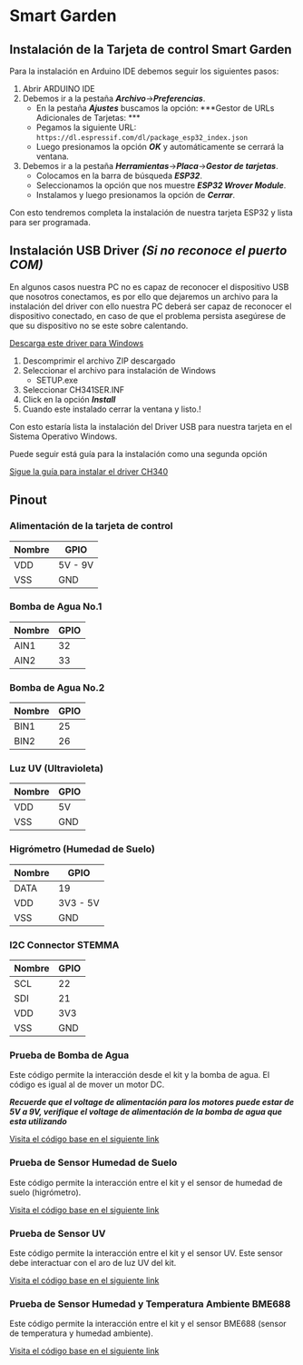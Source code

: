 # Smart Garden

## Instalación de la Tarjeta de control Smart Garden

Para la instalación en Arduino IDE debemos seguir los siguientes pasos:

1. Abrir ARDUINO IDE
2. Debemos ir a la pestaña ***Archivo***->***Preferencias***.
	- En la pestaña ***Ajustes*** buscamos la opción: ***Gestor de URLs Adicionales de Tarjetas: ***
	- Pegamos la siguiente URL: `https://dl.espressif.com/dl/package_esp32_index.json`
	- Luego presionamos la opción ***OK*** y automáticamente se cerrará la ventana.
3. Debemos ir a la pestaña ***Herramientas***->***Placa***->***Gestor de tarjetas***.
	- Colocamos en la barra de búsqueda ***ESP32***.
	- Seleccionamos la opción que nos muestre ***ESP32 Wrover Module***.
	- Instalamos y luego presionamos la opción de ***Cerrar***.

Con esto tendremos completa la instalación de nuestra tarjeta ESP32 y lista para ser programada.	 

## Instalación USB Driver ***(Si no reconoce el puerto COM)***

En algunos casos nuestra PC no es capaz de reconocer el dispositivo USB que nosotros conectamos, es por ello que dejaremos un archivo para la instalación del driver con ello nuestra PC deberá ser capaz de reconocer el dispositivo conectado, en caso de que el problema persista asegúrese de que su dispositivo no se este sobre calentando.

[Descarga este driver para Windows][DRIVER_USB]

[DRIVER_USB]: https://www.arduined.eu/files/windows10/CH341SER.zip

1. Descomprimir el archivo ZIP descargado 
2. Seleccionar el archivo para instalación de Windows
	- SETUP.exe
3. Seleccionar CH341SER.INF
4. Click en la opción ***Install***
5. Cuando este instalado cerrar la ventana y listo.!

Con esto estaría lista la instalación del Driver USB para nuestra tarjeta en el Sistema Operativo Windows.

Puede seguir está guía para la instalación como una segunda opción 

[Sigue la guía para instalar el driver CH340][DRIVER_CH340]

[DRIVER_CH340]: https://www.arduined.eu/ch340-windows-10-driver-download/

## Pinout

### Alimentación de la tarjeta de control
Nombre | GPIO 
--- | --- 
VDD | 5V - 9V
VSS | GND

### Bomba de Agua No.1
Nombre | GPIO 
--- | --- 
AIN1 | 32
AIN2 | 33

### Bomba de Agua No.2
Nombre | GPIO 
--- | --- 
BIN1 | 25
BIN2 | 26

### Luz UV (Ultravioleta)
Nombre | GPIO 
--- | --- 
VDD | 5V
VSS | GND

### Higrómetro (Humedad de Suelo)
Nombre | GPIO 
--- | --- 
DATA | 19
VDD | 3V3 - 5V
VSS | GND

### I2C Connector STEMMA

Nombre | GPIO 
--- | --- 
SCL | 22
SDI | 21
VDD | 3V3
VSS | GND


### Prueba de Bomba de Agua

Este código permite la interacción desde el kit y la bomba de agua. El código es igual al de mover un motor DC.

 ***Recuerde que el voltage de alimentación para los motores puede estar de 5V a 9V, verifique el voltage de alimentación de la bomba de agua que esta utilizando***

[Visita el código base en el siguiente link][prueba_motore]

[prueba_motore]: https://github.com/teslalab/smartGarden/tree/main/ejemplos%20smart%20garden%20-%20balam%202022/balam2022-prueba-motores-v1


### Prueba de Sensor Humedad de Suelo

Este código permite la interacción entre el kit y el sensor de humedad de suelo (higrómetro).

[Visita el código base en el siguiente link][prueba_higro]

[prueba_higro]: https://github.com/teslalab/smartGarden/tree/main/ejemplos%20smart%20garden%20-%20balam%202022/22020601-balam2022-sensor_humedad_suelo-test

### Prueba de Sensor UV

Este código permite la interacción entre el kit y el sensor UV. Este sensor debe interactuar con el aro de luz UV del kit.

[Visita el código base en el siguiente link][prueba_UV]

[prueba_UV]: https://github.com/teslalab/smartGarden/tree/main/ejemplos%20smart%20garden%20-%20balam%202022/20220601-balam2022-sensorSI1133

### Prueba de Sensor Humedad y Temperatura Ambiente BME688

Este código permite la interacción entre el kit y el sensor BME688 (sensor de temperatura y humedad ambiente).

[Visita el código base en el siguiente link][prueba_BME]

[prueba_BME]: https://github.com/teslalab/smartGarden/tree/main/ejemplos%20smart%20garden%20-%20balam%202022/20220601-balam2022-sensorBME

